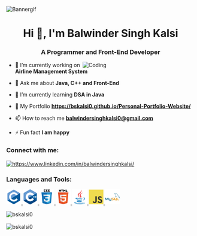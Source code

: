 ![Bannergif](https://github.com/user-attachments/assets/ca8b5cb1-108f-4df7-9c3f-53bfbc3854fb)
<h1 align="center">Hi 👋, I'm Balwinder Singh Kalsi</h1>
<h3 align="center">A Programmer and Front-End Developer</h3>
<img align="right" alt="Coding" height=""100 width="300" src="https://miro.medium.com/v2/resize:fit:750/format:webp/1*frJJ8v0uWOmtbdYO-JKXGw.gif">

- 🔭 I’m currently working on **Airline Management System**

- 💬 Ask me about **Java, C++ and Front-End**

- 🌱 I’m currently learning **DSA in Java**

- 📝 My Portfolio **https://bskalsi0.github.io/Personal-Portfolio-Website/**

- 📫 How to reach me **balwindersinghkalsi0@gmail.com**

- ⚡ Fun fact **I am happy**

<h3 align="left">Connect with me:</h3>
<p align="left">
<a href="https://linkedin.com/in/https://www.linkedin.com/in/balwindersinghkalsi/" target="blank"><img align="center" src="https://raw.githubusercontent.com/rahuldkjain/github-profile-readme-generator/master/src/images/icons/Social/linked-in-alt.svg" alt="https://www.linkedin.com/in/balwindersinghkalsi/" height="30" width="40" /></a>
</p>

<h3 align="left">Languages and Tools:</h3>
<p align="left"> <a href="https://www.cprogramming.com/" target="_blank" rel="noreferrer"> <img src="https://raw.githubusercontent.com/devicons/devicon/master/icons/c/c-original.svg" alt="c" width="40" height="40"/> </a> <a href="https://www.w3schools.com/cpp/" target="_blank" rel="noreferrer"> <img src="https://raw.githubusercontent.com/devicons/devicon/master/icons/cplusplus/cplusplus-original.svg" alt="cplusplus" width="40" height="40"/> </a> <a href="https://www.w3schools.com/css/" target="_blank" rel="noreferrer"> <img src="https://raw.githubusercontent.com/devicons/devicon/master/icons/css3/css3-original-wordmark.svg" alt="css3" width="40" height="40"/> </a> <a href="https://www.w3.org/html/" target="_blank" rel="noreferrer"> <img src="https://raw.githubusercontent.com/devicons/devicon/master/icons/html5/html5-original-wordmark.svg" alt="html5" width="40" height="40"/> </a> <a href="https://www.java.com" target="_blank" rel="noreferrer"> <img src="https://raw.githubusercontent.com/devicons/devicon/master/icons/java/java-original.svg" alt="java" width="40" height="40"/> </a> <a href="https://developer.mozilla.org/en-US/docs/Web/JavaScript" target="_blank" rel="noreferrer"> <img src="https://raw.githubusercontent.com/devicons/devicon/master/icons/javascript/javascript-original.svg" alt="javascript" width="40" height="40"/> </a> <a href="https://www.mysql.com/" target="_blank" rel="noreferrer"> <img src="https://raw.githubusercontent.com/devicons/devicon/master/icons/mysql/mysql-original-wordmark.svg" alt="mysql" width="40" height="40"/> </a> </p>

<p><img align="center" src="https://github-readme-stats.vercel.app/api/top-langs?username=bskalsi0&show_icons=true&locale=en&layout=compact" alt="bskalsi0" /></p>

<p><img align="center" src="https://github-readme-streak-stats.herokuapp.com/?user=bskalsi0&" alt="bskalsi0" /></p>
